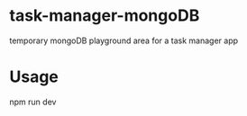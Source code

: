 # task-manager-mongoDB

temporary mongoDB playground area for a task manager app

# Usage

npm run dev
